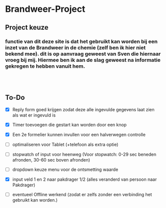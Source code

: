 # Brandweer-Project

## Project keuze

### functie van dit deze site is dat het gebruikt kan worden bij een inzet van de Brandweer in de chemie (zelf ben ik hier niet bekend mee). dit is op aanvraag geweest van Sven die hiernaar vroeg bij mij. Hiermee ben ik aan de slag geweest na informatie gekregen te hebben vanuit hem.
<br>
<br>

## To-Do
- [x] Reply form goed krijgen zodat deze alle ingevulde gegevens laat zien als wat er ingevuld is
- [x] Timer toevoegen die gestart kan worden door een knop
- [x] Een 2e formelier kunnen invullen voor een halverwegen controlle
- [ ] optimaliseren voor Tablet (+telefoon als extra optie)
- [ ] stopwatch of input voor heenweg (Voor stopwatch: 0-29 sec beneden afronden, 30-60 sec boven afronden)
- [ ] dropdown keuze menu voor de ontsmetting waarde
- [x] input veld 1 en 2 naar pakdrager 1/2 (alles veranderd van persoon naar Pakdrager)

- [ ] eventueel Offline werkend (zodat er zelfs zonder een verbinding het gebruikt kan worden.)
